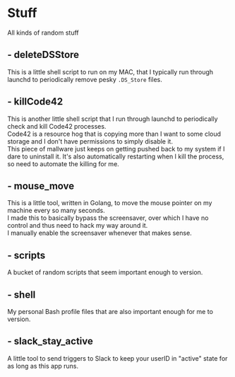 # Stuff
All kinds of random stuff


## - deleteDSStore
This is a little shell script to run on my MAC, that I typically run through launchd to periodically remove pesky `.DS_Store` files.

## - killCode42
This is another little shell script that I run through launchd to periodically check and kill Code42 processes.<br>
Code42 is a resource hog that is copying more than I want to some cloud storage and I don't have permissions to simply disable it.<br>
This piece of mallware just keeps on getting pushed back to my system if I dare to uninstall it.  It's also automatically restarting when I kill the process, so need to automate the killing for me.

## - mouse_move
This is a little tool, written in Golang, to move the mouse pointer on my machine every so many seconds.<br>
I made this to basically bypass the screensaver, over which I have no control and thus need to hack my way around it.<br>
I manually enable the screensaver whenever that makes sense.

## - scripts
A bucket of random scripts that seem important enough to version.

## - shell
My personal Bash profile files that are also important enough for me to version.

## - slack_stay_active
A little tool to send triggers to Slack to keep your userID in "active" state for as long as this app runs.